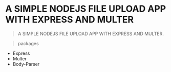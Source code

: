 # A SIMPLE NODEJS FILE UPLOAD APP WITH EXPRESS AND MULTER

> A SIMPLE NODEJS FILE UPLOAD APP WITH EXPRESS AND MULTER.

> packages
- Express
- Multer
- Body-Parser




